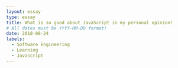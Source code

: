 ```yaml
---
layout: essay
type: essay
title: What is so good about JavaScript in my personal opinion!
# All dates must be YYYY-MM-DD format!
date: 2018-08-24
labels:
  - Software Engineering
  - Learning
  - Javascript 
---
```




